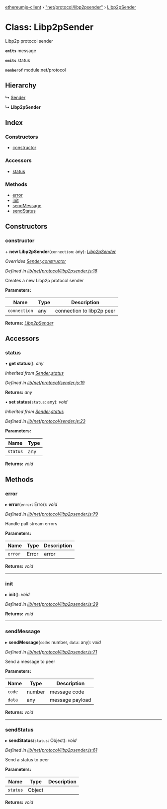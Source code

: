 [ethereumjs-client](../README.md) › ["net/protocol/libp2psender"](../modules/_net_protocol_libp2psender_.md) › [Libp2pSender](_net_protocol_libp2psender_.libp2psender.md)

# Class: Libp2pSender

Libp2p protocol sender

**`emits`** message

**`emits`** status

**`memberof`** module:net/protocol

## Hierarchy

  ↳ [Sender](_net_protocol_sender_.sender.md)

  ↳ **Libp2pSender**

## Index

### Constructors

* [constructor](_net_protocol_libp2psender_.libp2psender.md#constructor)

### Accessors

* [status](_net_protocol_libp2psender_.libp2psender.md#status)

### Methods

* [error](_net_protocol_libp2psender_.libp2psender.md#error)
* [init](_net_protocol_libp2psender_.libp2psender.md#init)
* [sendMessage](_net_protocol_libp2psender_.libp2psender.md#sendmessage)
* [sendStatus](_net_protocol_libp2psender_.libp2psender.md#sendstatus)

## Constructors

###  constructor

\+ **new Libp2pSender**(`connection`: any): *[Libp2pSender](_net_protocol_libp2psender_.libp2psender.md)*

*Overrides [Sender](_net_protocol_sender_.sender.md).[constructor](_net_protocol_sender_.sender.md#constructor)*

*Defined in [lib/net/protocol/libp2psender.js:16](https://github.com/ethereumjs/ethereumjs-client/blob/master/lib/net/protocol/libp2psender.js#L16)*

Creates a new Libp2p protocol sender

**Parameters:**

Name | Type | Description |
------ | ------ | ------ |
`connection` | any | connection to libp2p peer  |

**Returns:** *[Libp2pSender](_net_protocol_libp2psender_.libp2psender.md)*

## Accessors

###  status

• **get status**(): *any*

*Inherited from [Sender](_net_protocol_sender_.sender.md).[status](_net_protocol_sender_.sender.md#status)*

*Defined in [lib/net/protocol/sender.js:19](https://github.com/ethereumjs/ethereumjs-client/blob/master/lib/net/protocol/sender.js#L19)*

**Returns:** *any*

• **set status**(`status`: any): *void*

*Inherited from [Sender](_net_protocol_sender_.sender.md).[status](_net_protocol_sender_.sender.md#status)*

*Defined in [lib/net/protocol/sender.js:23](https://github.com/ethereumjs/ethereumjs-client/blob/master/lib/net/protocol/sender.js#L23)*

**Parameters:**

Name | Type |
------ | ------ |
`status` | any |

**Returns:** *void*

## Methods

###  error

▸ **error**(`error`: Error): *void*

*Defined in [lib/net/protocol/libp2psender.js:79](https://github.com/ethereumjs/ethereumjs-client/blob/master/lib/net/protocol/libp2psender.js#L79)*

Handle pull stream errors

**Parameters:**

Name | Type | Description |
------ | ------ | ------ |
`error` | Error | error  |

**Returns:** *void*

___

###  init

▸ **init**(): *void*

*Defined in [lib/net/protocol/libp2psender.js:29](https://github.com/ethereumjs/ethereumjs-client/blob/master/lib/net/protocol/libp2psender.js#L29)*

**Returns:** *void*

___

###  sendMessage

▸ **sendMessage**(`code`: number, `data`: any): *void*

*Defined in [lib/net/protocol/libp2psender.js:71](https://github.com/ethereumjs/ethereumjs-client/blob/master/lib/net/protocol/libp2psender.js#L71)*

Send a message to peer

**Parameters:**

Name | Type | Description |
------ | ------ | ------ |
`code` | number | message code |
`data` | any | message payload  |

**Returns:** *void*

___

###  sendStatus

▸ **sendStatus**(`status`: Object): *void*

*Defined in [lib/net/protocol/libp2psender.js:61](https://github.com/ethereumjs/ethereumjs-client/blob/master/lib/net/protocol/libp2psender.js#L61)*

Send a status to peer

**Parameters:**

Name | Type | Description |
------ | ------ | ------ |
`status` | Object |   |

**Returns:** *void*
